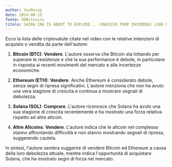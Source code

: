 ```yaml
---
author: YouRecap
date: 2024-08-15
fonte: 99Bitcoins
titolo: SHIBA INU IS ABOUT TO EXPLODE... (MASSIVE PUMP INCOMING) LOAD UP ON $SHIB
---
```


Ecco la lista delle criptovalute citate nel video con le relative intenzioni di acquisto o vendita da parte dell'autore:

1. **Bitcoin (BTC)**: **Vendere**. L'autore osserva che Bitcoin sta lottando per superare le resistenze e che la sua performance è debole, in particolare in risposta ai recenti movimenti del mercato e alle incertezze economiche.

2. **Ethereum (ETH)**: **Vendere**. Anche Ethereum è considerato debole, senza segni di ripresa significativi. L'autore menziona che non ha avuto una vera stagione di crescita e continua a mostrare segnali di debolezza.

3. **Solana (SOL)**: **Comprare**. L'autore riconosce che Solana ha avuto una sua stagione di crescita recentemente e ha mostrato una forza relativa rispetto ad altre altcoin.

4. **Altre Altcoins**: **Vendere**. L'autore indica che le altcoin nel complesso stanno affrontando difficoltà e non stanno mostrando segnali di ripresa, suggerendo cautela.

In sintesi, l'autore sembra suggerire di vendere Bitcoin ed Ethereum a causa della loro debolezza attuale, mentre indica l'opportunità di acquistare Solana, che ha mostrato segni di forza nel mercato.
